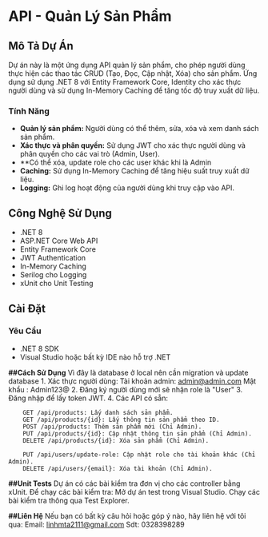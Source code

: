 # API - Quản Lý Sản Phẩm

## Mô Tả Dự Án
Dự án này là một ứng dụng API quản lý sản phẩm, cho phép người dùng thực hiện các thao tác CRUD (Tạo, Đọc, Cập nhật, Xóa) cho sản phẩm. Ứng dụng sử dụng .NET 8 với Entity Framework Core, Identity cho xác thực người dùng và sử dụng In-Memory Caching để tăng tốc độ truy xuất dữ liệu.

### Tính Năng
- **Quản lý sản phẩm:** Người dùng có thể thêm, sửa, xóa và xem danh sách sản phẩm.
- **Xác thực và phân quyền:** Sử dụng JWT cho xác thực người dùng và phân quyền cho các vai trò (Admin, User).
- **Có thể xóa, update role cho các user khác khi là Admin
- **Caching:** Sử dụng In-Memory Caching để tăng hiệu suất truy xuất dữ liệu.
- **Logging:** Ghi log hoạt động của người dùng khi truy cập vào API.

## Công Nghệ Sử Dụng
- .NET 8
- ASP.NET Core Web API
- Entity Framework Core
- JWT Authentication
- In-Memory Caching
- Serilog cho Logging
- xUnit cho Unit Testing

## Cài Đặt
### Yêu Cầu
- .NET 8 SDK
- Visual Studio hoặc bất kỳ IDE nào hỗ trợ .NET


**##Cách Sử Dụng**
	Vì đây là database ở local nên cần migration và update database
	1. Xác thực người dùng:
		Tài khoản admin: admin@admin.com
		Mật khẩu       : Admin123@
	2. Đăng ký người dùng mới sẽ nhận role là "User"
	3. Đăng nhập để lấy token JWT.
	4. Các API có sẵn:

		GET /api/products: Lấy danh sách sản phẩm.
		GET /api/products/{id}: Lấy thông tin sản phẩm theo ID.
		POST /api/products: Thêm sản phẩm mới (Chỉ Admin).
		PUT /api/products/{id}: Cập nhật thông tin sản phẩm (Chỉ Admin).
		DELETE /api/products/{id}: Xóa sản phẩm (Chỉ Admin).
		
		PUT /api/users/update-role: Cập nhật role cho tài khoản khác (Chỉ Admin).
		DELETE /api/users/{email}: Xóa tài khoản (Chỉ Admin).

**##Unit Tests**
Dự án có các bài kiểm tra đơn vị cho các controller bằng xUnit. Để chạy các bài kiểm tra:
	Mở dự án test trong Visual Studio.
	Chạy các bài kiểm tra thông qua Test Explorer.

**##Liên Hệ**
Nếu bạn có bất kỳ câu hỏi hoặc góp ý nào, hãy liên hệ với tôi qua:
Email: linhmta2111@gmail.com
Sdt: 0328398289
